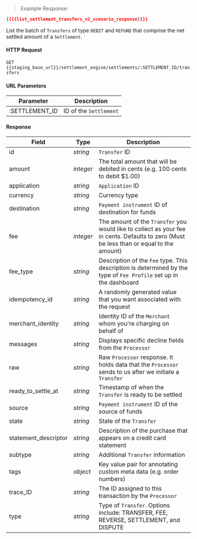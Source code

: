 > Example Response:

```json
{{{{list_settlement_transfers_v2_scenario_response}}}}
```

List the batch of `Transfers` of type `DEBIT` and `REFUND` that comprise the net settled amount of a `Settlement`.

#### HTTP Request

`GET {{staging_base_url}}/settlement_engine/settlements/:SETTLEMENT_ID/transfers`

#### URL Parameters

Parameter | Description
--------- | -------------------------------------------------------------------
:SETTLEMENT_ID | ID of the `Settlement`

#### Response

Field | Type | Description
----- | ---- | -----------
id | *string*    | `Transfer` ID
amount| *integer* | The total amount that will be debited in cents (e.g. 100 cents to debit $1.00)
application | *string* | `Application` ID 
currency | *string* | Currency type 
destination| *string* | `Payment instrument` ID of destination for funds 
fee | *integer* | The amount of the `Transfer` you would like to collect as your fee in cents. Defaults to zero (Must be less than or equal to the amount)
fee_type | *string* | Description of the `Fee` type. This description is determined by the type of `Fee Profile` set up in the dashboard
idempotency_id | *string* | A randomly generated value that you want associated with the request
merchant_identity | *string* | Identity ID of the `Merchant` whom you're charging on behalf of
messages | *string* | Displays specific decline fields from the `Processor`
raw | *string*  | Raw `Processor` response. It holds data that the `Processor` sends to us after we initiate a `Transfer`
ready_to_settle_at | *string* | Timestamp of when the `Transfer` is ready to be settled 
source | *string* | `Payment instrument` ID of the source of funds 
state | *string* | State of the `Transfer`
statement_descriptor| *string* | Description of the purchase that appears on a credit card statement
subtype | *string* | Additional `Transfer` information
tags | *object* | Key value pair for annotating custom meta data (e.g. order numbers)
trace_ID | *string* | The ID assigned to this transaction by the `Processor`
type | *string* | Type of `Transfer`. Options include: TRANSFER, FEE, REVERSE, SETTLEMENT, and DISPUTE